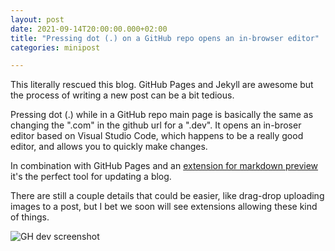 ```yaml
---
layout: post
date: 2021-09-14T20:00:00.000+02:00
title: "Pressing dot (.) on a GitHub repo opens an in-browser editor"
categories: minipost

---
```

This literally rescued this blog. GitHub Pages and Jekyll are awesome but the process of writing a new post can be a bit tedious.

Pressing dot (.) while in a GitHub repo main page is basically the same as changing the ".com" in the github url for a ".dev". It opens an in-broser editor based on Visual Studio Code, which happens to be a really good editor, and allows you to quickly make changes.

In combination with GitHub Pages and an [extension for markdown preview][markdown preview] it's the perfect tool for updating a blog.

There are still a couple details that could be easier, like drag-drop uploading images to a post, but I bet we soon will see extensions allowing these kind of things.

![GH dev screenshot][ghdev]

[markdown preview]: https://marketplace.visualstudio.com/items?itemName=bierner.markdown-preview-github-styles

[ghdev]: https://danibarca.com/images/ghdev.png